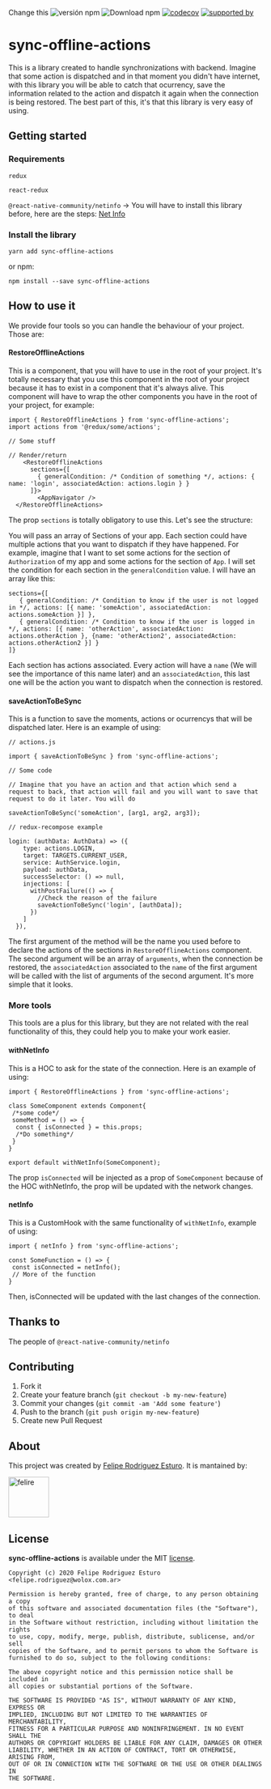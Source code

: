 Change this
![versión npm](https://img.shields.io/npm/v/redux-recompose.svg?color=68d5f7)
![Download npm](https://img.shields.io/npm/dw/redux-recompose.svg?color=7551bb)
[![codecov](https://codecov.io/gh/Wolox/redux-recompose/branch/master/graph/badge.svg)](https://codecov.io/gh/Wolox/redux-recompose)
[![supported by](https://img.shields.io/badge/supported%20by-Wolox.💗-blue.svg)](https://www.wolox.com.ar/)

# sync-offline-actions

This is a library created to handle synchronizations with backend. Imagine that some action is dispatched and in that moment you didn't have internet, with this library you will be able to catch that ocurrency, save the information related to the action and dispatch it again when the connection is being restored.
The best part of this, it's that this library is very easy of using.

## Getting started

### Requirements

`redux`

`react-redux`

`@react-native-community/netinfo` -> You will have to install this library before, here are the steps: [Net Info](https://github.com/react-native-community/react-native-netinfo)

### Install the library

```
yarn add sync-offline-actions
```

or npm:

```
npm install --save sync-offline-actions
```

## How to use it

We provide four tools so you can handle the behaviour of your project. Those are:

#### RestoreOfflineActions

This is a component, that you will have to use in the root of your project. It's totally necessary that you use this component in the root of your project because it has to exist in a component that it's always alive.
This component will have to wrap the other components you have in the root of your project, for example:

```
import { RestoreOfflineActions } from 'sync-offline-actions';
import actions from '@redux/some/actions';

// Some stuff

// Render/return
    <RestoreOfflineActions
      sections={[
        { generalCondition: /* Condition of something */, actions: { name: 'login', associatedAction: actions.login } }
      ]}>
        <AppNavigator />
  </RestoreOfflineActions>
```

The prop `sections` is totally obligatory to use this. Let's see the structure:

You will pass an array of Sections of your app. Each section could have multiple actions that you want to dispatch if they have happened.
For example, imagine that I want to set some actions for the section of `Authorization` of my app and some actions for the section of `App`.
I will set the condition for each section in the `generalCondition` value. I will have an array like this:

```
sections={[
   { generalCondition: /* Condition to know if the user is not logged in */, actions: [{ name: 'someAction', associatedAction: actions.someAction }] },
   { generalCondition: /* Condition to know if the user is logged in */, actions: [{ name: 'otherAction', associatedAction: actions.otherAction }, {name: 'otherAction2', associatedAction: actions.otherAction2 }] }
]}

```

Each section has actions associated. Every action will have a `name` (We will see the importance of this name later) and an `associatedAction`, this last one will be the action you want to dispatch when the connection is restored.

#### saveActionToBeSync

This is a function to save the moments, actions or ocurrencys that will be dispatched later. Here is an example of using:

```
// actions.js

import { saveActionToBeSync } from 'sync-offline-actions';

// Some code

// Imagine that you have an action and that action which send a request to back, that action will fail and you will want to save that request to do it later. You will do

saveActionToBeSync('someAction', [arg1, arg2, arg3]);

// redux-recompose example

login: (authData: AuthData) => ({
    type: actions.LOGIN,
    target: TARGETS.CURRENT_USER,
    service: AuthService.login,
    payload: authData,
    successSelector: () => null,
    injections: [
      withPostFailure(() => {
        //Check the reason of the failure
        saveActionToBeSync('login', [authData]);
      })
    ]
  }),

```

The first argument of the method will be the name you used before to declare the actions of the sections in `RestoreOfflineActions` component.
The second argument will be an array of `arguments`, when the connection be restored, the `associatedAction` associated to the `name` of the first argument will be called with the list of arguments of the second argument. It's more simple that it looks.

### More tools

This tools are a plus for this library, but they are not related with the real functionality of this, they could help you to make your work easier.

#### withNetInfo

This is a HOC to ask for the state of the connection. Here is an example of using:

```
import { RestoreOfflineActions } from 'sync-offline-actions';

class SomeComponent extends Component{
 /*some code*/
 someMethod = () => {
  const { isConnected } = this.props;
  /*Do something*/
 }
}

export default withNetInfo(SomeComponent);
```

The prop `isConnected` will be injected as a prop of `SomeComponent` because of the HOC withNetInfo, the prop will be updated with the network changes.

#### netInfo

This is a CustomHook with the same functionality of `withNetInfo`, example of using:

```
import { netInfo } from 'sync-offline-actions';

const SomeFunction = () => {
 const isConnected = netInfo();
 // More of the function
}
```

Then, isConnected will be updated with the last changes of the connection.

## Thanks to

The people of `@react-native-community/netinfo`

## Contributing

1. Fork it
2. Create your feature branch (`git checkout -b my-new-feature`)
3. Commit your changes (`git commit -am 'Add some feature'`)
4. Push to the branch (`git push origin my-new-feature`)
5. Create new Pull Request

## About

This project was created by [Felipe Rodriguez Esturo](https://github.com/felire). It is mantained by:

<a href="https://github.com/felire"><img src="https://avatars3.githubusercontent.com/u/11776795?s=460&v=4" title="felire" width="80" height="80"></a>

## License

**sync-offline-actions** is available under the MIT [license](LICENSE).

    Copyright (c) 2020 Felipe Rodriguez Esturo <felipe.rodriguez@wolox.com.ar>

    Permission is hereby granted, free of charge, to any person obtaining a copy
    of this software and associated documentation files (the "Software"), to deal
    in the Software without restriction, including without limitation the rights
    to use, copy, modify, merge, publish, distribute, sublicense, and/or sell
    copies of the Software, and to permit persons to whom the Software is
    furnished to do so, subject to the following conditions:

    The above copyright notice and this permission notice shall be included in
    all copies or substantial portions of the Software.

    THE SOFTWARE IS PROVIDED "AS IS", WITHOUT WARRANTY OF ANY KIND, EXPRESS OR
    IMPLIED, INCLUDING BUT NOT LIMITED TO THE WARRANTIES OF MERCHANTABILITY,
    FITNESS FOR A PARTICULAR PURPOSE AND NONINFRINGEMENT. IN NO EVENT SHALL THE
    AUTHORS OR COPYRIGHT HOLDERS BE LIABLE FOR ANY CLAIM, DAMAGES OR OTHER
    LIABILITY, WHETHER IN AN ACTION OF CONTRACT, TORT OR OTHERWISE, ARISING FROM,
    OUT OF OR IN CONNECTION WITH THE SOFTWARE OR THE USE OR OTHER DEALINGS IN
    THE SOFTWARE.

